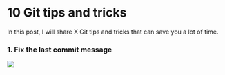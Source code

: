 # 10 Git tips and tricks

In this post, I will share X Git tips and tricks that can save you a lot of time.

### 1. Fix the last commit message
![](https://carbon.now.sh/093ede9dd4955a0a71924e8b5ed48df5)
